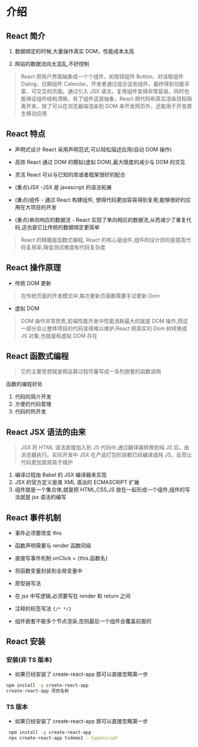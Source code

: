 # 介绍

## React 简介

1. 数据绑定的时候,大量操作真实 DOM，性能成本太高

2. 网站的数据流向太混乱,不好控制

> React 把用户界面抽象成一个个组件，如按钮组件 Button、对话框组件 Dialog、日期组件 Calendar。开发者通过组合这些组件，最终得到功能丰富、可交互的页面。通过引入 JSX 语法，复用组件变得非常容易，同时也能保证组件结构清晰。有了组件这层抽象，React 把代码和真实渲染目标隔离开来，除了可以在浏览器端渲染到 DOM 来开发网页外，还能用于开发原生移动应用

## React 特点

- 声明式设计 React 采用声明范式,可以轻松描述应用(自动 DOM 操作)

- 高效 React 通过 DOM 的模拟(虚拟 DOM),最大限度的减少与 DOM 的交互

- 灵活 React 可以与已知的库或者框架很好的配合

- (重点)JSX -JSX 是 javascript 的语法拓展

- (重点)组件 - 通过 React 构建组件, 使得代码更加容易得到复用,能够很好的应用在大项目的开发

- (重点)单向响应的数据流 - React 实现了单向相应的数据流,从而减少了重复代码,这也是它比传统的数据绑定更简单

> React 的精髓是函数式编程, React 的核心是组件,组件的设计目的是提高代码复用率,降低测试难度和代码复杂度

## React 操作原理

- 传统 DOM 更新

> 在传统页面的开发模式中,每次更新页面都需要手动更新 Dom

- 虚拟 DOM

> DOM 操作非常昂贵,前端性能开发中性能消耗最大的就是 DOM 操作,而这一部分会让整体项目的代码变得难以维护,React 把真实的 Dom 树转换成 JS 对象,也就是和虚拟 DOM 存在

## React 函数式编程

> 它的主要思想就是把运算过程尽量写成一系列嵌套的函数调用

函数的编程好处

1. 代码的简介开发
2. 方便的代码管理
3. 代码的热开发

## React JSX 语法的由来

> JSX 将 HTML 语法直接加入到 JS 代码中,通过翻译器转换到纯 JS 后，由浏览器执行。实际开发中 JSX 在产品打包阶段都已经编译成纯 JS，反而让代码更加直观易于维护

1. 编译过程由 Babel 的 JSX 编译器来实现
2. JSX 的官方定义是类 XML 语法的 ECMASCRIPT 扩展
3. 组件就是一个集合体,就是把 HTML,CSS,JS 放在一起形成一个组件,组件的写法就是 jsx 语法的编写

## React 事件机制

- 事件必须要改变 this

- 函数声明需要与 render 函数同级

- 直接写事件机制 onClick = {this.函数名}

- 将函数变量封装到全局变量中

- 原型链写法

- 在 jsx 中写逻辑,必须要写在 render 和 return 之间

- 注释的标签写法 `{/* */}`

- 组件嵌套不能多个节点渲染,否则最后一个组件会覆盖前面的

## React 安装

### 安装(非 TS 版本)

- 如果已经安装了 create-react-app 那可以直接忽略第一步

```bash
npm install -g create-react-app
create-react-app 项目名称
```

### TS 版本

- 如果已经安装了 create-react-app 那可以直接忽略第一步

```bash
 npm install -g create-react-app
 npx create-react-app tsdemo1 --typescript
```
